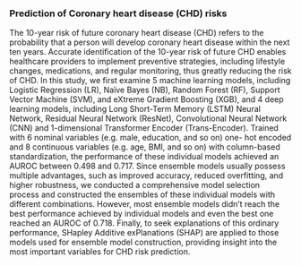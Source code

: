 ### Prediction of Coronary heart disease (CHD) risks
The 10-year risk of future coronary heart disease (CHD) refers to the probability that a person will develop coronary heart disease within the next ten years. Accurate identification of the 10-year risk of future CHD enables healthcare providers to implement preventive strategies, including lifestyle changes, medications, and regular monitoring, thus greatly reducing the risk of CHD. In this study, we first examine 5 machine learning models, including Logistic Regression (LR), Naïve Bayes (NB), Random Forest (RF), Support Vector Machine (SVM), and eXtreme Gradient Boosting (XGB), and 4 deep learning models, including Long Short-Term Memory (LSTM) Neural Network, Residual Neural Network (ResNet), Convolutional Neural Network (CNN) and 1-dimensional Transformer Encoder (Trans-Encoder). Trained with 6 nominal variables (e.g. male, education, and so on) one- hot encoded and 8 continuous variables (e.g. age, BMI, and so on) with column-based standardization, the performance of these individual models achieved an AUROC between 0.498 and 0.717. Since ensemble models usually possess multiple advantages, such as improved accuracy, reduced overfitting, and higher robustness, we conducted a comprehensive model selection process and constructed the ensembles of these individual models with different combinations. However, most ensemble models didn’t reach the best performance achieved by individual models and even the best one reached an AUROC of 0.718. Finally, to seek explanations of this ordinary performance, SHapley Additive exPlanations (SHAP) are applied to those models used for ensemble model construction, providing insight into the most important variables for CHD risk prediction.


